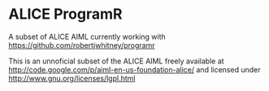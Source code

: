 # ALICE ProgramR

A subset of ALICE AIML currently working with https://github.com/robertjwhitney/programr

This is an unnoficial subset of the ALICE AIML freely available at http://code.google.com/p/aiml-en-us-foundation-alice/ and licensed under http://www.gnu.org/licenses/lgpl.html
